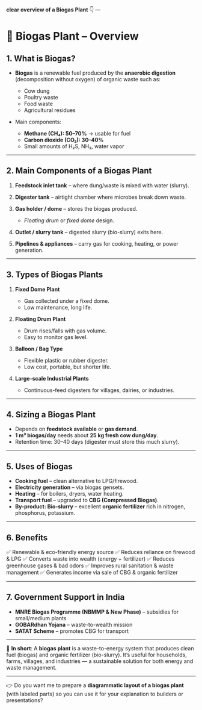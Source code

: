  **clear overview of a Biogas Plant** 👇 — 

# 🌱 Biogas Plant – Overview

## 1. **What is Biogas?**

* **Biogas** is a renewable fuel produced by the **anaerobic digestion** (decomposition without oxygen) of organic waste such as:

  * Cow dung
  * Poultry waste
  * Food waste
  * Agricultural residues
* Main components:

  * **Methane (CH₄): 50–70%** → usable for fuel
  * **Carbon dioxide (CO₂): 30–40%**
  * Small amounts of H₂S, NH₃, water vapor

---

## 2. **Main Components of a Biogas Plant**

1. **Feedstock inlet tank** – where dung/waste is mixed with water (slurry).
2. **Digester tank** – airtight chamber where microbes break down waste.
3. **Gas holder / dome** – stores the biogas produced.

   * *Floating drum* or *fixed dome* design.
4. **Outlet / slurry tank** – digested slurry (bio-slurry) exits here.
5. **Pipelines & appliances** – carry gas for cooking, heating, or power generation.

---

## 3. **Types of Biogas Plants**

1. **Fixed Dome Plant**

   * Gas collected under a fixed dome.
   * Low maintenance, long life.
2. **Floating Drum Plant**

   * Drum rises/falls with gas volume.
   * Easy to monitor gas level.
3. **Balloon / Bag Type**

   * Flexible plastic or rubber digester.
   * Low cost, portable, but shorter life.
4. **Large-scale Industrial Plants**

   * Continuous-feed digesters for villages, dairies, or industries.

---

## 4. **Sizing a Biogas Plant**

* Depends on **feedstock available** or **gas demand**.
* **1 m³ biogas/day** needs about **25 kg fresh cow dung/day**.
* Retention time: 30–40 days (digester must store this much slurry).

---

## 5. **Uses of Biogas**

* **Cooking fuel** – clean alternative to LPG/firewood.
* **Electricity generation** – via biogas gensets.
* **Heating** – for boilers, dryers, water heating.
* **Transport fuel** – upgraded to **CBG (Compressed Biogas)**.
* **By-product: Bio-slurry** – excellent **organic fertilizer** rich in nitrogen, phosphorus, potassium.

---

## 6. **Benefits**

✅ Renewable & eco-friendly energy source
✅ Reduces reliance on firewood & LPG
✅ Converts waste into wealth (energy + fertilizer)
✅ Reduces greenhouse gases & bad odors
✅ Improves rural sanitation & waste management
✅ Generates income via sale of CBG & organic fertilizer

---

## 7. **Government Support in India**

* **MNRE Biogas Programme (NBMMP & New Phase)** – subsidies for small/medium plants
* **GOBARdhan Yojana** – waste-to-wealth mission
* **SATAT Scheme** – promotes CBG for transport

---

📌 **In short**:
A **biogas plant** is a waste-to-energy system that produces clean fuel (biogas) and organic fertilizer (bio-slurry). It’s useful for households, farms, villages, and industries — a sustainable solution for both energy and waste management.

---

👉 Do you want me to prepare a **diagrammatic layout of a biogas plant** (with labeled parts) so you can use it for your explanation to builders or presentations?
